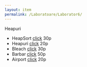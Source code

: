 ```yaml
---
layout: item
permalink: /Laboratoare/Laborator6/
---
```


Heapuri

- HeapSort [click](http://www.infoarena.ro/problema/algsort) 30p
- Heapuri [click](http://www.infoarena.ro/problema/heapuri) 20p
- Bleach [click](http://www.infoarena.ro/problema/bleach) 30p 
- Barbar [click](http://www.infoarena.ro/problema/barbar) 50p
- Airport [click](http://codeforces.com/problemset/problem/218/B) 20p
